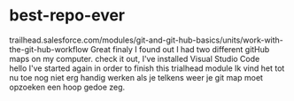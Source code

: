 # best-repo-ever
trailhead.salesforce.com/modules/git-and-git-hub-basics/units/work-with-the-git-hub-workflow
Great finaly I found out I had two different gitHub maps on my computer.
check it out, I've installed Visual Studio Code  
hello I've started again in order to finish this trialhead module
Ik vind het tot nu toe nog niet erg handig werken als je telkens weer je git map moet opzoeken
een hoop gedoe zeg.
